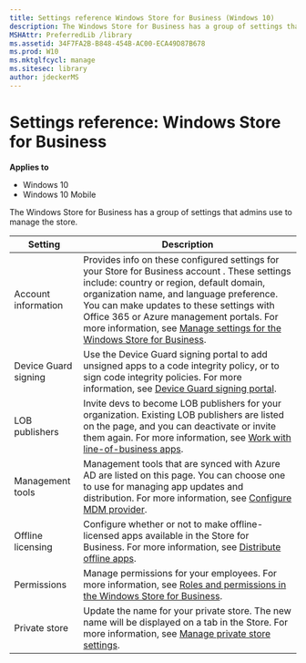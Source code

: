 ```yaml
---
title: Settings reference Windows Store for Business (Windows 10)
description: The Windows Store for Business has a group of settings that admins use to manage the store.
MSHAttr: PreferredLib /library
ms.assetid: 34F7FA2B-B848-454B-AC00-ECA49D87B678
ms.prod: W10
ms.mktglfcycl: manage
ms.sitesec: library
author: jdeckerMS
---
```


# Settings reference: Windows Store for Business


**Applies to**

-   Windows 10
-   Windows 10 Mobile

The Windows Store for Business has a group of settings that admins use to manage the store.

|  Setting             |  Description                                                                                                                                                                                                                                                                                                                                                                                                      |
|----------------------|-------------------------------------------------------------------------------------------------------------------------------------------------------------------------------------------------------------------------------------------------------------------------------------------------------------------------------------------------------------------------------------------------------------------|
| Account information  | Provides info on these configured settings for your Store for Business account . These settings include: country or region, default domain, organization name, and language preference. You can make updates to these settings with Office 365 or Azure management portals. For more information, see [Manage settings for the Windows Store for Business](manage-settings-in-the-windows-store-for-business.md). |
| Device Guard signing | Use the Device Guard signing portal to add unsigned apps to a code integrity policy, or to sign code integrity policies. For more information, see [Device Guard signing portal](device-guard-signing-portal.md).                                                                                                                                                                                                 |
| LOB publishers       | Invite devs to become LOB publishers for your organization. Existing LOB publishers are listed on the page, and you can deactivate or invite them again. For more information, see [Work with line-of-business apps](working-with-line-of-business-apps.md).                                                                                                                                                      |
| Management tools     | Management tools that are synced with Azure AD are listed on this page. You can choose one to use for managing app updates and distribution. For more information, see [Configure MDM provider](configure-mdm-provider.md).                                                                                                                                                                                       |
| Offline licensing    | Configure whether or not to make offline-licensed apps available in the Store for Business. For more information, see [Distribute offline apps](distribute-offline-apps.md).                                                                                                                                                                                                                                      |
| Permissions          | Manage permissions for your employees. For more information, see [Roles and permissions in the Windows Store for Business](roles-and-permissions-in-the-windows-store-for-business.md).                                                                                                                                                                                                                           |
| Private store        | Update the name for your private store. The new name will be displayed on a tab in the Store. For more information, see [Manage private store settings](manage-private-store-settings.md).                                                                                                                                                                                                                        |

 

 

 





